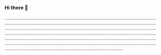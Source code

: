 ### Hi there 👋

.........................................................................................................................................................................................................................................................................................................................................................................................................................................................................................................................................................................................................................................................................................................................................................................................................................................................................
